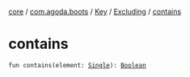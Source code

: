[core](../../../index.md) / [com.agoda.boots](../../index.md) / [Key](../index.md) / [Excluding](index.md) / [contains](./contains.md)

# contains

`fun contains(element: `[`Single`](../-single/index.md)`): `[`Boolean`](https://kotlinlang.org/api/latest/jvm/stdlib/kotlin/-boolean/index.html)